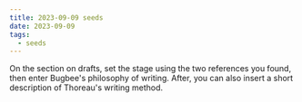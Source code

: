 ```yaml
---
title: 2023-09-09 seeds
date: 2023-09-09
tags:
  - seeds
---
```

On the section on drafts, set the stage using the two references you found, then enter Bugbee's philosophy of writing. After, you can also insert a short description of Thoreau's writing method.